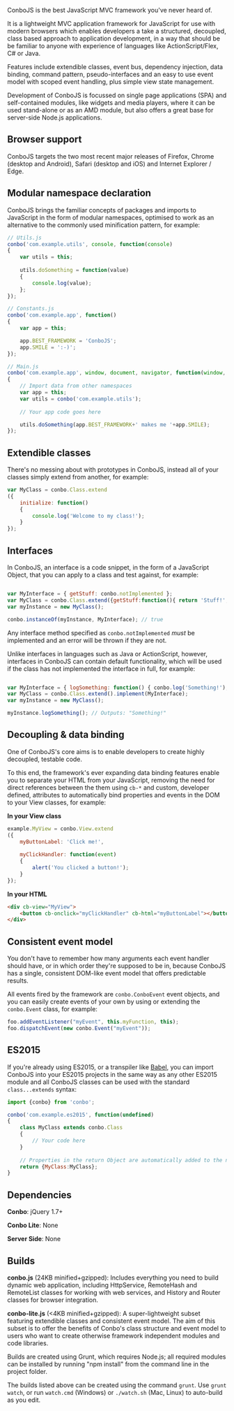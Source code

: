 ConboJS is the best JavaScript MVC framework you've never heard of.

It is a lightweight MVC application framework for JavaScript for use with modern browsers which enables developers a take a structured, decoupled, class based approach to application development, in a way that should be be familiar to anyone with experience of languages like ActionScript/Flex, C# or Java.

Features include extendible classes, event bus, dependency injection, data binding, command pattern, pseudo-interfaces and an easy to use event model with scoped event handling, plus simple view state management.

Development of ConboJS is focussed on single page applications (SPA) and self-contained modules, like widgets and media players, where it can be used stand-alone or as an AMD module, but also offers a great base for server-side Node.js applications.

Browser support
---------------

ConboJS targets the two most recent major releases of Firefox, Chrome (desktop and Android), Safari (desktop and iOS) and Internet Explorer / Edge.

Modular namespace declaration
-----------------------------

ConboJS brings the familiar concepts of packages and imports to JavaScript in the form of modular namespaces, optimised to work as an alternative to the commonly used minification pattern, for example:

```javascript
// Utils.js
conbo('com.example.utils', console, function(console)
{
	var utils = this;
	
	utils.doSomething = function(value)
	{
		console.log(value);
	};
});

// Constants.js
conbo('com.example.app', function()
{
	var app = this;

	app.BEST_FRAMEWORK = 'ConboJS';
	app.SMILE = ':-)';
});

// Main.js
conbo('com.example.app', window, document, navigator, function(window, document, navigator, undefined)
{
	// Import data from other namespaces
	var app = this;
	var utils = conbo('com.example.utils');
	
	// Your app code goes here

	utils.doSomething(app.BEST_FRAMEWORK+' makes me '+app.SMILE);
});
```

Extendible classes
------------------

There's no messing about with prototypes in ConboJS, instead all of your classes simply extend from another, for example:

```javascript
var MyClass = conbo.Class.extend
({
	initialize: function()
	{
		console.log('Welcome to my class!');
	}
});
```

Interfaces
----------

In ConboJS, an interface is a code snippet, in the form of a JavaScript Object, that you can apply to a class and test against, for example:

```javascript

var MyInterface = { getStuff: conbo.notImplemented };
var MyClass = conbo.Class.extend({getStuff:function(){ return 'Stuff!'; }}).implement(MyInterface);
var myInstance = new MyClass();

conbo.instanceOf(myInstance, MyInterface); // true
```

Any interface method specified as `conbo.notImplemented` *must* be implemented and an error will be thrown if they are not.

Unlike interfaces in languages such as Java or ActionScript, however, interfaces in ConboJS can contain default functionality, which will be used if the class has not implemented the interface in full, for example:

```javascript

var MyInterface = { logSomething: function() { conbo.log('Something!'); } };
var MyClass = conbo.Class.extend().implement(MyInterface);
var myInstance = new MyClass();

myInstance.logSomething(); // Outputs: "Something!"
```

Decoupling & data binding
-------------------------

One of ConboJS's core aims is to enable developers to create highly decoupled, testable code.

To this end, the framework's ever expanding data binding features enable you to separate your HTML from your JavaScript, removing the need for direct references between the them using `cb-*` and custom, developer defined, attributes to automatically bind properties and events in the DOM to your View classes, for example:

**In your View class**

```javascript
example.MyView = conbo.View.extend
({
	myButtonLabel: 'Click me!',
	
	myClickHandler: function(event)
	{
		alert('You clicked a button!');
	}
});
```

**In your HTML**

```html
<div cb-view="MyView">
	<button cb-onclick="myClickHandler" cb-html="myButtonLabel"></button>
</div>
```

Consistent event model
----------------------

You don't have to remember how many arguments each event handler should have, or in which order they're supposed to be in, because ConboJS has a single, consistent DOM-like event model that offers predictable results.

All events fired by the framework are `conbo.ConboEvent` event objects, and you can easily create events of your own by using or extending the `conbo.Event` class, for example:

```javascript
foo.addEventListener("myEvent", this.myFunction, this);
foo.dispatchEvent(new conbo.Event("myEvent"));
```

ES2015
------

If you're already using ES2015, or a transpiler like [Babel](https://babeljs.io/), you can import ConboJS into your ES2015 projects in the same way as any other ES2015 module and all ConboJS classes can be used with the standard `class...extends` syntax:

```javascript
import {conbo} from 'conbo';

conbo('com.example.es2015', function(undefined)
{
	class MyClass extends conbo.Class
	{
		// Your code here
	}
	
	// Properties in the return Object are automatically added to the namespace (optional)
	return {MyClass:MyClass};
}
```

Dependencies
------------

**Conbo**: jQuery 1.7+

**Conbo Lite**: None

**Server Side**: None

Builds
------

**conbo.js** (24KB minified+gzipped): Includes everything you need to build dynamic web application, including HttpService, RemoteHash and RemoteList classes for working with web services, and History and Router classes for browser integration.

**conbo-lite.js** (<4KB minified+gzipped): A super-lightweight subset featuring extendible classes and consistent event model. The aim of this subset is to offer the benefits of Conbo's class structure and event model to users who want to create otherwise framework independent modules and code libraries.

Builds are created using Grunt, which requires Node.js; all required modules can be installed by running "npm install" from the command line in the project folder.

The builds listed above can be created using the command `grunt`. Use `grunt watch`, or run `watch.cmd` (Windows) or `./watch.sh` (Mac, Linux) to auto-build as you edit.
